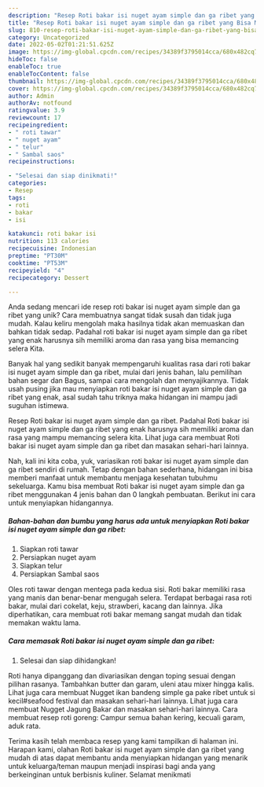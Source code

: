 ```yaml
---
description: "Resep Roti bakar isi nuget ayam simple dan ga ribet yang Bisa Manjain Lidah"
title: "Resep Roti bakar isi nuget ayam simple dan ga ribet yang Bisa Manjain Lidah"
slug: 810-resep-roti-bakar-isi-nuget-ayam-simple-dan-ga-ribet-yang-bisa-manjain-lidah
category: Uncategorized
date: 2022-05-02T01:21:51.625Z
image: https://img-global.cpcdn.com/recipes/34389f3795014cca/680x482cq70/roti-bakar-isi-nuget-ayam-simple-dan-ga-ribet-foto-resep-utama.jpg
hideToc: false
enableToc: true
enableTocContent: false
thumbnail: https://img-global.cpcdn.com/recipes/34389f3795014cca/680x482cq70/roti-bakar-isi-nuget-ayam-simple-dan-ga-ribet-foto-resep-utama.jpg
cover: https://img-global.cpcdn.com/recipes/34389f3795014cca/680x482cq70/roti-bakar-isi-nuget-ayam-simple-dan-ga-ribet-foto-resep-utama.jpg
author: Admin
authorAv: notfound
ratingvalue: 3.9
reviewcount: 17
recipeingredient:
- " roti tawar"
- " nuget ayam"
- " telur"
- " Sambal saos"
recipeinstructions:

- "Selesai dan siap dinikmati!"
categories:
- Resep
tags:
- roti
- bakar
- isi

katakunci: roti bakar isi 
nutrition: 113 calories
recipecuisine: Indonesian
preptime: "PT30M"
cooktime: "PT53M"
recipeyield: "4"
recipecategory: Dessert

---
```





Anda sedang mencari ide resep roti bakar isi nuget ayam simple dan ga ribet yang unik? Cara membuatnya sangat tidak susah dan tidak juga mudah. Kalau keliru mengolah maka hasilnya tidak akan memuaskan dan bahkan tidak sedap. Padahal roti bakar isi nuget ayam simple dan ga ribet yang enak harusnya sih memiliki aroma dan rasa yang bisa memancing selera Kita.





Banyak hal yang sedikit banyak mempengaruhi kualitas rasa dari roti bakar isi nuget ayam simple dan ga ribet, mulai dari jenis bahan, lalu pemilihan bahan segar dan Bagus, sampai cara mengolah dan menyajikannya. Tidak usah pusing jika mau menyiapkan roti bakar isi nuget ayam simple dan ga ribet yang enak,      asal sudah tahu triknya maka hidangan ini mampu jadi suguhan istimewa.














Resep Roti bakar isi nuget ayam simple dan ga ribet. Padahal Roti bakar isi nuget ayam simple dan ga ribet yang enak harusnya sih memiliki aroma dan rasa yang mampu memancing selera kita. Lihat juga cara membuat Roti bakar isi nuget ayam simple dan ga ribet dan masakan sehari-hari lainnya.






Nah, kali ini kita coba, yuk, variasikan roti bakar isi nuget ayam simple dan ga ribet sendiri di rumah. Tetap dengan bahan sederhana, hidangan ini bisa memberi manfaat untuk membantu menjaga kesehatan tubuhmu sekeluarga. Kamu bisa membuat Roti bakar isi nuget ayam simple dan ga ribet menggunakan 4 jenis bahan dan 0 langkah pembuatan. Berikut ini cara untuk menyiapkan hidangannya.

<!--inarticleads1-->

##### Bahan-bahan dan bumbu yang harus ada untuk menyiapkan Roti bakar isi nuget ayam simple dan ga ribet:

1. Siapkan  roti tawar
1. Persiapkan  nuget ayam
1. Siapkan  telur
1. Persiapkan  Sambal saos


Oles roti tawar dengan mentega pada kedua sisi. Roti bakar memiliki rasa yang manis dan benar-benar mengugah selera. Terdapat berbagai rasa roti bakar, mulai dari cokelat, keju, strawberi, kacang dan lainnya. Jika diperhatikan, cara membuat roti bakar memang sangat mudah dan tidak memakan waktu lama. 

<!--inarticleads2-->

##### Cara memasak Roti bakar isi nuget ayam simple dan ga ribet:


1. Selesai dan siap dihidangkan!

Roti hanya dipanggang dan divariasikan dengan toping sesuai dengan pilihan rasanya. Tambahkan butter dan garam, uleni atau mixer hingga kalis. Lihat juga cara membuat Nugget ikan bandeng simple ga pake ribet untuk si kecil#seafood festival dan masakan sehari-hari lainnya. Lihat juga cara membuat Nugget Jagung Bakar dan masakan sehari-hari lainnya. Cara membuat resep roti goreng: Campur semua bahan kering, kecuali garam, aduk rata. 

Terima kasih telah membaca resep yang kami tampilkan di halaman ini. Harapan kami, olahan Roti bakar isi nuget ayam simple dan ga ribet yang mudah di atas dapat membantu anda menyiapkan hidangan yang menarik untuk keluarga/teman maupun menjadi inspirasi bagi anda yang berkeinginan untuk berbisnis kuliner. Selamat menikmati
